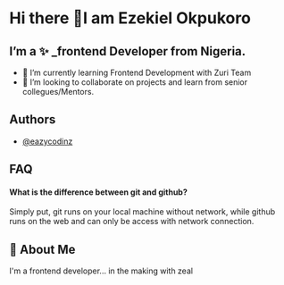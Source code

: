 
# Hi there 👋I am Ezekiel Okpukoro

## I’m a ✨ _frontend Developer from Nigeria.


- 🌱 I’m currently learning Frontend Development with Zuri Team
- 👯 I’m looking to collaborate on projects and learn from senior collegues/Mentors.

## Authors

- [@eazycodinz](https://www.github.com/eazycodinz)






## FAQ

#### What is the difference between git and github?

Simply put, git runs on your local machine without network, while github runs on the web and can only be access with network connection.




## 🚀 About Me
I'm a frontend developer... in the making with zeal






